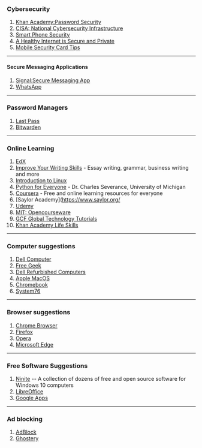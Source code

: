 ### Cybersecurity
1. [Khan Academy:Password Security](https://youtu.be/xH4lBPFWkUQ)
2. [CISA: National Cybersecurity Infrastructure](https://www.cisa.gov/cybersecurity)
3. [Smart Phone Security](https://www.fcc.gov/smartphone-security)
4. [A Healthy Internet is Secure and Private](https://www.mozilla.org/en-US/internet-health/privacy-security/)
5. [Mobile Security Card Tips](https://www.cisa.gov/sites/default/files/publications/Mobile%20Security%20Tip%20Card_4.pdf)
---
#### Secure Messaging Applications
1. [Signal:Secure Messaging App](https://signal.org/)
2. [WhatsApp](https://www.whatsapp.com/?lang=en)
---
### Password Managers
1. [Last Pass](https://www.lastpass.com/)
2. [Bitwarden](https://bitwarden.com/)
---
### Online Learning
1. [EdX](https;//www.edx.org)
2. [Improve Your Writing Skills](https://www.edx.org/learn/writing) - Essay writing, grammar, business writing and more
3. [Introduction to Linux](https://www.edx.org/course/introduction-to-linux)
4. [Python for Everyone](https://www.py4e.com/lessons) - Dr. Charles Severance, University of Michigan
5. [Coursera](https://www.coursera.org) - Free and online learning resources for everyone
6. [Saylor Academy](https://www.saylor.org/
7. [Udemy](https://udemy.com)
8. [MIT: Opencourseware](http://ocw.mit.edu/index.htm)
9. [GCF Global Technology Tutorials](https://edu.gcfglobal.org/en/subjects/tech/)
10. [Khan Academy Life Skills](https://www.khanacademy.org/college-careers-more)
---
### Computer suggestions
1. [Dell Computer](https://www.dell.com/learn/us/en/22/campaigns/outlet)
2. [Free Geek](https://www.ebay.com/str/freegeekbasicsstore)
3. [Dell Refurbished Computers](https://www.dellrefurbished.com/)
4. [Apple MacOS](https://www.apple.com/shop/refurbished/mac)
5. [Chromebook](https://www.google.com/chromebook/)
6. [System76](https://system76.com)
----
### Browser suggestions
1. [Chrome Browser](https://support.google.com/chrome/answer/95346?co=GENIE.Platform%3DDesktop&amp;hl=en)
2. [Firefox](https://www.mozilla.org/en-US/firefox/new/)
3. [Opera](https://www.opera.com/)
4. [Microsoft Edge](https://www.microsoft.com/en-us/edge)
---
### Free Software Suggestions

1. [Ninite](https://ninite.com) -- A collection of dozens of free and open source software for Windows 10 computers
2. [LibreOffice](https://www.libreoffice.org/) 
3. [Google Apps](https://workspace.google.com/)
----
### Ad blocking
1. [AdBlock](https://getadblock.com/)
2. [Ghostery](https://www.ghostery.com/)

